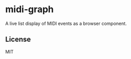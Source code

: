 # midi-graph

A live list display of MIDI events as a browser component.

<!--## Installation

Install with [component(1)](http://component.io):

$ component install stephband/midi-graph-->

## License

MIT

